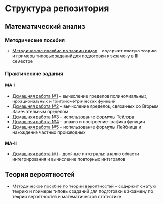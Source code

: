 # Структура репозитория

## Математический анализ

### Методические пособия

* [Методическое пособие по теории рядов](./Математический%20анализ/Методические%20пособия/Методическое%20пособие%20по%20теории%20рядов.pdf) – содержит сжатую теорию и примеры типовых заданий для подготовки к экзамену в III семестре

### Практические задания

#### MA-I

* [Домашняя работа №1](./Математический%20анализ/Практические%20задания/MA-I/Домашнее%20задание%20№1.pdf) – вычисление пределов полиномиальных, иррациональных и тригонометрических функций
* [Домашняя работа №2](./Математический%20анализ/Практические%20задания/MA-I/Домашнее%20задание%20№2.pdf) – вычисление пределов, связанных со Вторым Замечательным пределом
* [Домашняя работа №3](./Математический%20анализ/Практические%20задания/MA-I/Домашнее%20задание%20№3.pdf) – использование формулы Тейлора
* [Домашняя работа №4](./Математический%20анализ/Практические%20задания/MA-I/Домашнее%20задание%20№4.pdf) – анализ и построение графика функции
* [Домашняя работа №5](./Математический%20анализ/Практические%20задания/MA-I/Домашнее%20задание%20№5.pdf) – использование формулы Лейбница и нахождение частных производных

#### MA-II

* [Домашняя работа №1](./Математический%20анализ/Практические%20задания/MA-II/Домашнее%20задание%20№1.pdf) – двойные интегралы: анализ области интегрирования и вычисление повторных интегралов

## Теория вероятностей

* [Методическое пособие по теории вероятностей](./Теория%20вероятностей/Методическое%20пособие%20по%20теории%20вероятностей.pdf) – содержит сжатую теорию и примеры типовых заданий для подготовки к экзамену по теории вероятностей и математической статистике